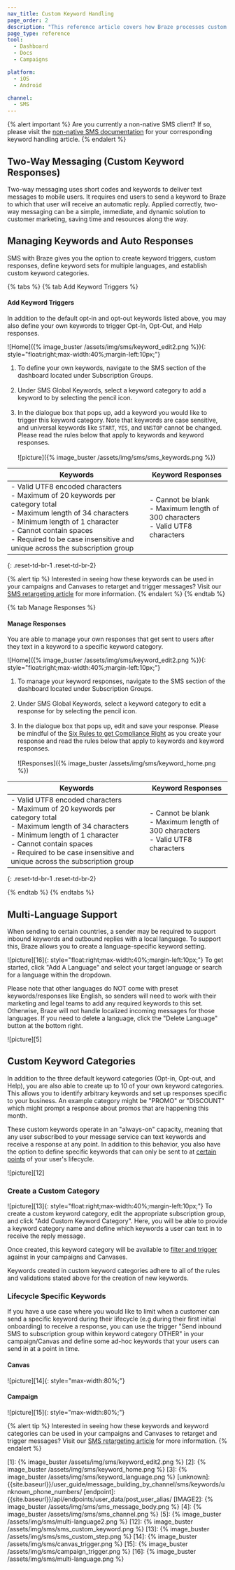 ```yaml
---
nav_title: Custom Keyword Handling
page_order: 2
description: "This reference article covers how Braze processes custom keywords."
page_type: reference
tool:
  - Dashboard
  - Docs
  - Campaigns

platform:
  - iOS
  - Android

channel:
  - SMS
---
```


{% alert important %}
Are you currently a non-native SMS client? If so, please visit the [non-native SMS documentation](/docs/user_guide/message_building_by_channel/sms/non_native/) for your corresponding keyword handling article.
{% endalert %}

## Two-Way Messaging (Custom Keyword Responses)

Two-way messaging uses short codes and keywords to deliver text messages to mobile users. It requires end users to send a keyword to Braze to which that user will receive an automatic reply. Applied correctly, two-way messaging can be a simple, immediate, and dynamic solution to customer marketing, saving time and resources along the way.

## Managing Keywords and Auto Responses

SMS with Braze gives you the option to create keyword triggers, custom responses, define keyword sets for multiple languages, and establish custom keyword categories. 

{% tabs %}
{% tab Add Keyword Triggers %}
#### Add Keyword Triggers
In addition to the default opt-in and opt-out keywords listed above, you may also define your own keywords to trigger Opt-In, Opt-Out, and Help responses.

![Home]({% image_buster /assets/img/sms/keyword_edit2.png %}){: style="float:right;max-width:40%;margin-left:10px;"}
1. To define your own keywords, navigate to the SMS section of the dashboard located under Subscription Groups.<br><br>
2. Under SMS Global Keywords, select a keyword category to add a keyword to by selecting the pencil icon.<br><br>
3. In the dialogue box that pops up, add a keyword you would like to trigger this keyword category. Note that keywords are case sensitive, and universal keywords like `START`, `YES`, and `UNSTOP` cannot be changed. Please read the rules below that apply to keywords and keyword responses.<br><br>![picture]({% image_buster /assets/img/sms/sms_keywords.png %})

| Keywords | Keyword Responses |
| -------- | ----------------- |
| - Valid UTF8 encoded characters<br>- Maximum of 20 keywords per category total<br>- Maximum length of 34 characters<br>- Minimum length of 1 character <br>- Cannot contain spaces<br>- Required to be case insensitive and unique across the subscription group | - Cannot be blank<br>- Maximum length of 300 characters<br>- Valid UTF8 characters |
{: .reset-td-br-1 .reset-td-br-2}

{% alert tip %}
Interested in seeing how these keywords can be used in your campaigns and Canvases to retarget and trigger messages? Visit our [SMS retargeting article]({{site.baseurl}}/user_guide/message_building_by_channel/sms/campaign/retargeting/) for more information.
{% endalert %}
{% endtab %}

{% tab Manage Responses %}
#### Manage Responses
You are able to manage your own responses that get sent to users after they text in a keyword to a specific keyword category.

![Home]({% image_buster /assets/img/sms/keyword_edit2.png %}){: style="float:right;max-width:40%;margin-left:10px;"}
1. To manage your keyword responses, navigate to the SMS section of the dashboard located under Subscription Groups. <br><br>
2. Under SMS Global Keywords, select a keyword category to edit a response for by selecting the pencil icon.<br><br> 
3. In the dialogue box that pops up, edit and save your response. Please be mindful of the [Six Rules to get Compliance Right]({{site.baseurl}}/user_guide/message_building_by_channel/sms/sms_laws_and_regulations/#the-six-rules-to-get-compliance-right) as you create your response and read the rules below that apply to keywords and keyword responses.<br><br>
![Responses]({% image_buster /assets/img/sms/keyword_home.png %})

| Keywords | Keyword Responses |
| -------- | ----------------- |
| - Valid UTF8 encoded characters<br>- Maximum of 20 keywords per category total<br>- Maximum length of 34 characters<br>- Minimum length of 1 character <br>- Cannot contain spaces<br>- Required to be case insensitive and unique across the subscription group | - Cannot be blank<br>- Maximum length of 300 characters<br>- Valid UTF8 characters |
{: .reset-td-br-1 .reset-td-br-2}

{% endtab %}
{% endtabs %}

## Multi-Language Support

When sending to certain countries, a sender may be required to support inbound keywords and outbound replies with a local language. To support this, Braze allows you to create a language-specific keyword setting. 

![picture][16]{: style="float:right;max-width:40%;margin-left:10px;"}
To get started, click "Add A Language" and select your target language or search for a language within the dropdown.

Please note that other languages do NOT come with preset keywords/responses like English, so senders will need to work with their marketing and legal teams to add any required keywords to this set. Otherwise, Braze will not handle localized incoming messages for those languages. If you need to delete a language, click the "Delete Language" button at the bottom right.

![picture][5]

## Custom Keyword Categories

In addition to the three default keyword categories (Opt-in, Opt-out, and Help), you are also able to create up to 10 of your own keyword categories. This allows you to identify arbitrary keywords and set up responses specific to your business. An example category might be "PROMO" or "DISCOUNT" which might prompt a response about promos that are happening this month. 

These custom keywords operate in an "always-on" capacity, meaning that any user subscribed to your message service can text keywords and receive a response at any point. In addition to this behavior, you also have the option to define specific keywords that can only be sent to at [certain points]({{site.baseurl}}/user_guide/message_building_by_channel/sms/keywords/keyword_handling/#lifecycle-specific-keywords) of your user's lifecycle. 

![picture][12]

### Create a Custom Category
![picture][13]{: style="float:right;max-width:40%;margin-left:10px;"}
To create a custom keyword category, edit the appropriate subscription group, and click "Add Custom Keyword Category". Here, you will be able to provide a keyword category name and define which keywords a user can text in to receive the reply message.

Once created, this keyword category will be available to [filter and trigger]({{site.baseurl}}/user_guide/message_building_by_channel/sms/campaign/retargeting/) against in your campaigns and Canvases.

Keywords created in custom keyword categories adhere to all of the rules and validations stated above for the creation of new keywords. 

### Lifecycle Specific Keywords

If you have a use case where you would like to limit when a customer can send a specific keyword during their lifecycle (e.g during their first initial onboarding) to receive a response, you can use the trigger "Send inbound SMS to subscription group within keyword category OTHER" in your campaign/Canvas and define some ad-hoc keywords that your users can send in at a point in time. 

#### Canvas

![picture][14]{: style="max-width:80%;"}

#### Campaign

![picture][15]{: style="max-width:80%;"}

{% alert tip %}
Interested in seeing how these keywords and keyword categories can be used in your campaigns and Canvases to retarget and trigger messages? Visit our [SMS retargeting article]({{site.baseurl}}/user_guide/message_building_by_channel/sms/campaign/retargeting/) for more information.
{% endalert %}

[oblink]: {{site.baseurl}}/user_guide/message_building_by_channel/sms/sms_subscription_group/#setup-process
[1]: {% image_buster /assets/img/sms/keyword_edit2.png %}
[2]: {% image_buster /assets/img/sms/keyword_home.png %}
[3]: {% image_buster /assets/img/sms/keyword_language.png %} 
[unknown]: {{site.baseurl}}/user_guide/message_building_by_channel/sms/keywords/unknown_phone_numbers/
[endpoint]: {{site.baseurl}}/api/endpoints/user_data/post_user_alias/
[IMAGE2]: {% image_buster /assets/img/sms/sms_message_body.png %}
[4]: {% image_buster /assets/img/sms/sms_channel.png %}
[5]: {% image_buster /assets/img/sms/multi-language2.png %}
[12]: {% image_buster /assets/img/sms/sms_custom_keyword.png %}
[13]: {% image_buster /assets/img/sms/sms_custom_step.png %}
[14]: {% image_buster /assets/img/sms/canvas_trigger.png %}
[15]: {% image_buster /assets/img/sms/campaign_trigger.png %}
[16]: {% image_buster /assets/img/sms/multi-language.png %}